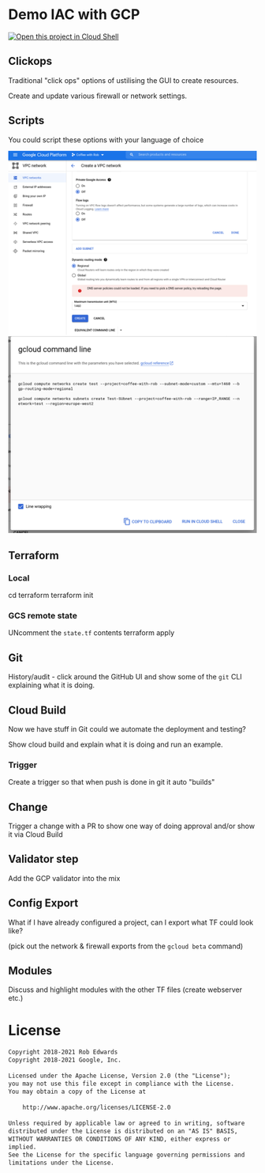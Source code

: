 # Demo IAC with GCP


[![Open this project in Cloud
Shell](http://gstatic.com/cloudssh/images/open-btn.png)](https://console.cloud.google.com/cloudshell/open?git_repo=https://github.com/SapientCoffee/iac-gcp.git)

## Clickops
Traditional "click ops" options of ustilising the GUI to create resources.

Create and update various firewall or network settings.

## Scripts
You could script these options with your language of choice 

![](images/console-clickops.png)
![](images/gcloud-cli-console.png)

## Terraform

### Local
cd terraform
terraform init

### GCS remote state
UNcomment the `state.tf` contents
terraform apply

## Git
History/audit - click around the GitHub UI and show some of the `git` CLI explaining what it is doing.

## Cloud Build
Now we have stuff in Git could we automate the deployment and testing?

Show cloud build and explain what it is doing and run an example.

### Trigger
Create a trigger so that when push is done in git it auto "builds"

## Change
Trigger a change with a PR to show one way of doing approval and/or show it via Cloud Build

## Validator step

Add the GCP validator into the mix

## Config Export
What if I have already configured a project, can I export what TF could look like?

(pick out the network & firewall exports from the `gcloud beta` command)

## Modules
Discuss and highlight modules with the other TF files (create webserver etc.)

# License

```text
Copyright 2018-2021 Rob Edwards
Copyright 2018-2021 Google, Inc.

Licensed under the Apache License, Version 2.0 (the "License");
you may not use this file except in compliance with the License.
You may obtain a copy of the License at

    http://www.apache.org/licenses/LICENSE-2.0

Unless required by applicable law or agreed to in writing, software
distributed under the License is distributed on an "AS IS" BASIS,
WITHOUT WARRANTIES OR CONDITIONS OF ANY KIND, either express or implied.
See the License for the specific language governing permissions and
limitations under the License.
```

[hashicorp-installer]: https://github.com/sethvargo/hashicorp-installer
[terraform]: https://www.terraform.io/
[gcp]: https://cloud.google.com/
[gcpgke]: https://cloud.google.com/kubernetes-engine/
[gcpsr]: https://cloud.google.com/source-repositories
[gcpstorage]: https://cloud.google.com/storage
[gcpb]: https://cloud.google.com/cloud-build
[gcpcs]: https://cloud.google.com/shell
[gcloud]: https://cloud.google.com/sdk
[chrome-incognito]: https://support.google.com/chrome/answer/95464?co=GENIE.Platform%3DDesktop&hl=en
